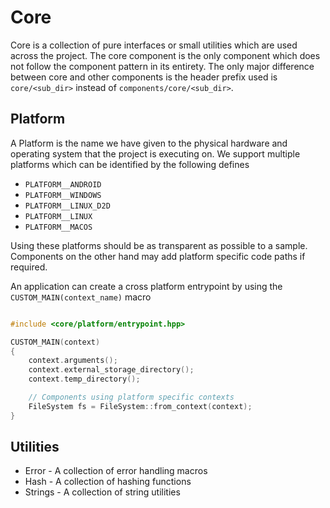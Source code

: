 <!--
- Copyright (c) 2023, Thomas Atkinson
-
- SPDX-License-Identifier: Apache-2.0
-
- Licensed under the Apache License, Version 2.0 the "License";
- you may not use this file except in compliance with the License.
- You may obtain a copy of the License at
-
-     http://www.apache.org/licenses/LICENSE-2.0
-
- Unless required by applicable law or agreed to in writing, software
- distributed under the License is distributed on an "AS IS" BASIS,
- WITHOUT WARRANTIES OR CONDITIONS OF ANY KIND, either express or implied.
- See the License for the specific language governing permissions and
- limitations under the License.
-
-->

# Core

Core is a collection of pure interfaces or small utilities which are used across the project. The core component is the only component which does not follow the component pattern in its entirety. The only major difference between core and other components is the header prefix used is `core/<sub_dir>` instead of `components/core/<sub_dir>`.

## Platform

A Platform is the name we have given to the physical hardware and operating system that the project is executing on. We support multiple platforms which can be identified by the following defines

- `PLATFORM__ANDROID`
- `PLATFORM__WINDOWS`
- `PLATFORM__LINUX_D2D`
- `PLATFORM__LINUX`
- `PLATFORM__MACOS`

Using these platforms should be as transparent as possible to a sample. Components on the other hand may add platform specific code paths if required.

An application can create a cross platform entrypoint by using the `CUSTOM_MAIN(context_name)` macro

```cpp

#include <core/platform/entrypoint.hpp>

CUSTOM_MAIN(context)
{
    context.arguments();
    context.external_storage_directory();
    context.temp_directory();

    // Components using platform specific contexts
    FileSystem fs = FileSystem::from_context(context);
}

```

## Utilities

- Error - A collection of error handling macros
- Hash - A collection of hashing functions
- Strings - A collection of string utilities
